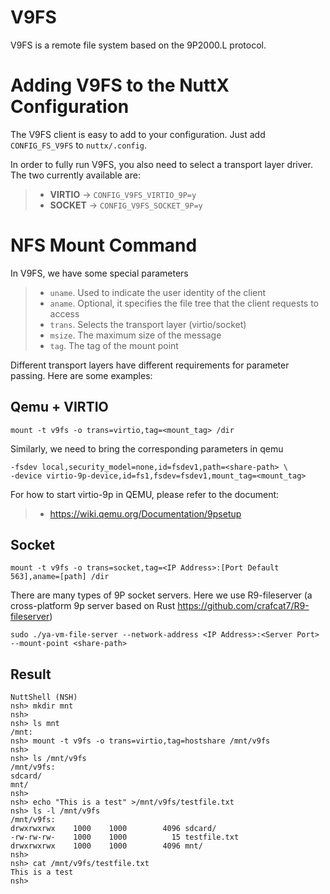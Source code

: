 V9FS
====

V9FS is a remote file system based on the 9P2000.L protocol.

Adding V9FS to the NuttX Configuration
======================================

The V9FS client is easy to add to your configuration. Just add
`CONFIG_FS_V9FS` to `nuttx/.config`.

In order to fully run V9FS, you also need to select a transport layer
driver. The two currently available are:

> -   **VIRTIO** -\> `CONFIG_V9FS_VIRTIO_9P=y`
> -   **SOCKET** -\> `CONFIG_V9FS_SOCKET_9P=y`

NFS Mount Command
=================

In V9FS, we have some special parameters

> -   `uname`. Used to indicate the user identity of the client
> -   `aname`. Optional, it specifies the file tree that the client
>     requests to access
> -   `trans`. Selects the transport layer (virtio/socket)
> -   `msize`. The maximum size of the message
> -   `tag`. The tag of the mount point

Different transport layers have different requirements for parameter
passing. Here are some examples:

Qemu + VIRTIO
-------------

``` {.console}
mount -t v9fs -o trans=virtio,tag=<mount_tag> /dir
```

Similarly, we need to bring the corresponding parameters in qemu

``` {.console}
-fsdev local,security_model=none,id=fsdev1,path=<share-path> \
-device virtio-9p-device,id=fs1,fsdev=fsdev1,mount_tag=<mount_tag>
```

For how to start virtio-9p in QEMU, please refer to the document:

> -   <https://wiki.qemu.org/Documentation/9psetup>

Socket
------

``` {.console}
mount -t v9fs -o trans=socket,tag=<IP Address>:[Port Default 563],aname=[path] /dir
```

There are many types of 9P socket servers. Here we use R9-fileserver (a
cross-platform 9p server based on Rust
<https://github.com/crafcat7/R9-fileserver>)

``` {.console}
sudo ./ya-vm-file-server --network-address <IP Address>:<Server Port> --mount-point <share-path>
```

Result
------

``` {.fish}
NuttShell (NSH)
nsh> mkdir mnt
nsh> 
nsh> ls mnt
/mnt:
nsh> mount -t v9fs -o trans=virtio,tag=hostshare /mnt/v9fs
nsh> 
nsh> ls /mnt/v9fs
/mnt/v9fs:
sdcard/
mnt/
nsh> 
nsh> echo "This is a test" >/mnt/v9fs/testfile.txt
nsh> ls -l /mnt/v9fs
/mnt/v9fs:
drwxrwxrwx    1000    1000        4096 sdcard/
-rw-rw-rw-    1000    1000          15 testfile.txt
drwxrwxrwx    1000    1000        4096 mnt/
nsh> 
nsh> cat /mnt/v9fs/testfile.txt
This is a test
nsh> 
```
